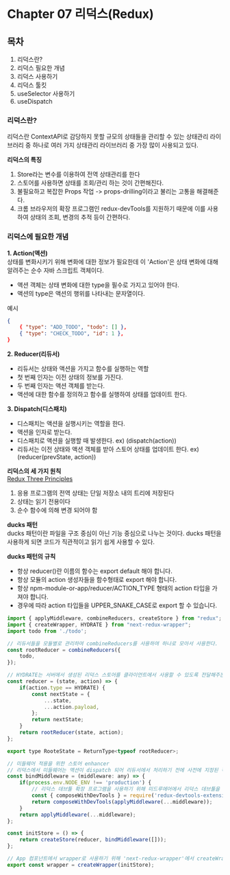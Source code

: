 # Chapter 07 리덕스(Redux)

## 목차
1. 리덕스란?
2. 리덕스 필요한 개념
3. 리덕스 사용하기
4. 리덕스 툴킷
5. useSelector 사용하기
6. useDispatch

### 리덕스란?

리덕스란 ContextAPI로 감당하지 못할 규모의 상태들을 관리할 수 있는 상태관리 라이브러리 중 하나로 여러 가지 상태관리 라이브러리 중 가장 많이 사용되고 있다.  

**리덕스의 특징**  
1. Store라는 변수를 이용하여 전역 상태관리를 한다
2. 스토어를 사용하면 상태를 조회/관리 하는 것이 간편해진다.
3. 불필요하고 복잡한 Props 작업 -> props-drilling이라고 불리는 고통을 해결해준다.
4. 크롬 브라우저의 확장 프로그램인 redux-devTools를 지원하기 때문에 이를 사용하여 상태의 조회, 변경의 추적 등이 간편하다.

### 리덕스에 필요한 개념

**1. Action(액션)**  
상태를 변화시키기 위해 변화에 대한 정보가 필요한데 이 'Action'은 상태 변화에 대해 알려주는 순수 자바 스크립트 객체이다.
- 액션 객체는 상태 변화에 대한 type을 필수로 가지고 있어야 한다.
- 액션의 type은 액션의 행위를 나타내는 문자열이다.

예시
```json
{
    { "type": "ADD_TODO", "todo": [] },
    { "type": "CHECK_TODO", "id": 1 },
}
```


**2. Reducer(리듀서)**  
- 리듀서는 상태와 액션을 가지고 함수를 실행하는 역할
- 첫 번째 인자는 이전 상태의 정보를 가진다.
- 두 번째 인자는 액션 객체를 받는다.
- 액션에 대한 함수를 정의하고 함수를 실행하여 상태를 업데이트 한다.


**3. Dispatch(디스패치)**  
- 디스패치는 액션을 실행시키는 역할을 한다.
- 액션을 인자로 받는다.
- 디스패치로 액션을 실행할 때 발생한다. ex) (dispatch(action))
- 리듀서는 이전 상태와 액션 객체를 받아 스토어 상태를 업데이트 한다. ex) (reducer(prevState, action))


**리덕스의 세 가지 원칙**  
[Redux Three Principles](https://redux.js.org/understanding/thinking-in-redux/three-principles)
1. 응용 프로그램의 전역 상태는 단일 저장소 내의 트리에 저장된다
2. 상태는 읽기 전용이다
3. 순수 함수에 의해 변경 되어야 함

**ducks 패턴**  
ducks 패턴이란 파일을 구조 중심이 아닌 기능 중심으로 나누는 것이다. ducks 패턴을 사용하게 되면 코드가 직관적이고 읽기 쉽게 사용할 수 있다.

**ducks 패턴의 규칙**
- 항상 reducer()란 이름의 함수는 export default 해야 합니다.
- 항상 모듈의 action 생성자들을 함수형태로 export 해야 합니다.
- 항상 npm-module-or-app/reducer/ACTION_TYPE 형태의 action 타입을 가져야 합니다.
- 경우에 따라 action 타입들을 UPPER_SNAKE_CASE로 export 할 수 있습니다.



```javascript
import { applyMiddleware, combineReducers, createStore } from "redux";
import { createWrapper, HYDRATE } from "next-redux-wrapper";
import todo from './todo';

// 리듀서들을 모듈별로 관리하여 combineReducers를 사용하여 하나로 모아서 사용한다.
const rootReducer = combineReducers({
    todo,
});

// HYDRATE는 서버에서 생성된 리덕스 스토어를 클라이언트에서 사용할 수 있도록 전달해주는 역할을 한다.
const reducer = (state, action) => {
    if(action.type == HYDRATE) {
        const nextState = {
            ...state,
            ...action.payload,
        };
        return nextState;
    }
    return rootReducer(state, action);
};

export type RooteState = ReturnType<typeof rootReducer>;

// 미들웨어 적용을 위한 스토어 enhancer
// 리덕스에서 미들웨어는 액션이 dispatch 되어 리듀서에서 처리하기 전에 사전에 지정된 작업들을 의미한다. 
const bindMiddleware = (middleware: any) => {
    if(process.env.NODE_ENV !== 'production') {
        // 리덕스 데브툴 확장 프로그램을 사용하기 위해 미드루에어에서 리덕스 데브툴을 사용하도록 하는 코드
        const { composeWithDevTools } = require('redux-devtools-extension');
        return composeWithDevTools(applyMiddleware(...middleware));
    } 
    return applyMiddleware(...middleware);
};

const initStore = () => {
    return createStore(reducer, bindMiddleware([]));
};

// App 컴포넌트에서 wrapper로 사용하기 위해 'next-redux-wrapper'에서 createWrapper를 import하여 wrapper를 만들었다.
export const wrapper = createWrapper(initStore);
```